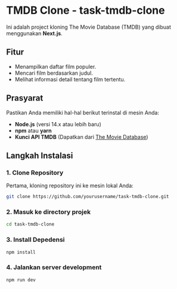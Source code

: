 # TMDB Clone - task-tmdb-clone

Ini adalah project kloning The Movie Database (TMDB) yang dibuat menggunakan **Next.js**.

## Fitur

- Menampilkan daftar film populer.
- Mencari film berdasarkan judul.
- Melihat informasi detail tentang film tertentu.

## Prasyarat

Pastikan Anda memiliki hal-hal berikut terinstal di mesin Anda:

- **Node.js** (versi 14.x atau lebih baru)
- **npm** atau **yarn**
- **Kunci API TMDB** (Dapatkan dari [The Movie Database](https://www.themoviedb.org/))

## Langkah Instalasi

### 1. Clone Repository

Pertama, kloning repository ini ke mesin lokal Anda:

```bash
git clone https://github.com/yourusername/task-tmdb-clone.git
```

### 2. Masuk ke directory projek

```bash
cd task-tmdb-clone
```

### 3. Install Depedensi

```bash
npm install
```

### 4. Jalankan server development

```bash
npm run dev
```
